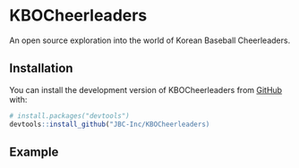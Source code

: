 
<!-- README.md is generated from README.Rmd. Please edit that file -->

# KBOCheerleaders

<!-- badges: start -->
<!-- badges: end -->

An open source exploration into the world of Korean Baseball
Cheerleaders.

## Installation

You can install the development version of KBOCheerleaders from
[GitHub](https://github.com/) with:

``` r
# install.packages("devtools")
devtools::install_github("JBC-Inc/KBOCheerleaders)
```

## Example
